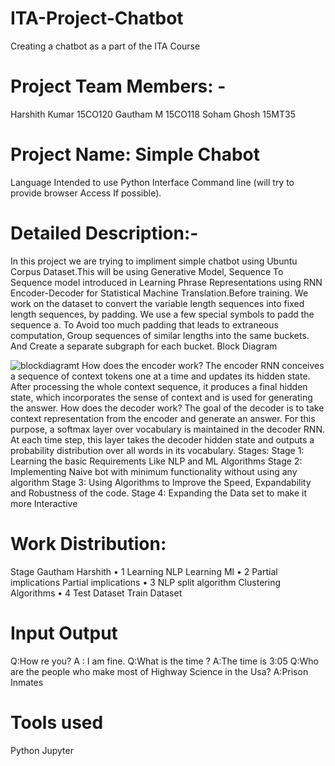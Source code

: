 # ITA-Project-Chatbot
Creating a chatbot as a part of the ITA Course

# Project Team Members: -
Harshith Kumar 15CO120
Gautham M 15CO118 
Soham Ghosh 15MT35

# Project Name: Simple  Chabot
Language Intended to use Python 
Interface Command line (will try to provide browser Access If possible).

# Detailed Description:-
In this project we are trying to impliment simple chatbot using Ubuntu Corpus Dataset.This will be using Generative Model, Sequence To Sequence model introduced in Learning Phrase Representations using RNN Encoder-Decoder for Statistical Machine Translation.Before training. We work on the dataset to convert the variable length sequences into fixed length sequences, by padding. We use a few special symbols to padd the sequence a. To Avoid too much padding that leads to extraneous computation,
Group sequences of similar lengths into the same buckets. And Create a separate subgraph for each bucket.
Block Diagram

![blockdiagramt](https://github.com/harshith47/ITA-Project-Chatbot/blob/master/seq2seq2.png)
How does the encoder work?
The encoder RNN conceives a sequence of context tokens one at a time and updates its hidden state. After processing the whole context sequence, it produces a final hidden state, which incorporates the sense of context and is used for generating the answer.
How does the decoder work?
The goal of the decoder is to take context representation from the encoder and generate an answer. For this purpose, a softmax layer over vocabulary is maintained in the decoder RNN. At each time
step, this layer takes the decoder hidden state and outputs a probability distribution over all words in its vocabulary.
Stages:
Stage 1: Learning the basic Requirements Like NLP and ML Algorithms
Stage 2: Implementing Naive bot with minimum functionality without using any algorithm
Stage 3: Using Algorithms to Improve the Speed, Expandability and Robustness of the code.
Stage 4: Expanding the Data set to make it more Interactive

# Work Distribution:
Stage                                 Gautham                                      Harshith
    • 1                                     Learning NLP                                Learning Ml
    • 2                                     Partial implications                     Partial implications
    • 3                                     NLP split algorithm                     Clustering Algorithms
    • 4                                     Test    Dataset                              Train Dataset

# Input Output
Q:How re you? 
A : I am fine.
Q:What is the time ?
A:The time is 3:05
Q:Who are the people who make most of Highway Science in the Usa?
A:Prison Inmates

# Tools used
Python Jupyter
